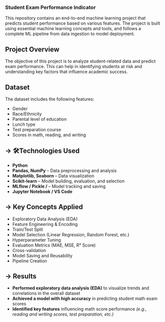 ### Student Exam Performance Indicator 

This repository contains an end-to-end machine learning project that predicts student performance based on various features. The project is built using essential machine learning concepts and tools, and follows a complete ML pipeline from data ingestion to model deployment.

##  Project Overview

The objective of this project is to analyze student-related data and predict exam performance. This can help in identifying students at risk and understanding key factors that influence academic success.

## Dataset
The dataset includes the following features:
- Gender
- Race/Ethnicity
- Parental level of education
- Lunch type
- Test preparation course
- Scores in math, reading, and writing


## -> 🛠Technologies Used

- **Python**
- **Pandas, NumPy** – Data preprocessing and analysis
- **Matplotlib, Seaborn** – Data visualization
- **Scikit-learn** – Model building, evaluation, and selection
- **MLflow / Pickle /** – Model tracking and saving
- **Jupyter Notebook / VS Code**



## -> Key Concepts Applied

-  Exploratory Data Analysis (EDA)
-  Feature Engineering & Encoding
-  Train/Test Split
-  Model Selection (Linear Regression, Random Forest, etc.)
-  Hyperparameter Tuning
-  Evaluation Metrics (MAE, MSE, R² Score)
-  Cross-validation
-  Model Saving and Reusability
-  Pipeline Creation 


## -> Results

-  **Performed exploratory data analysis (EDA)** to visualize trends and correlations in the overall dataset 
-  **Achieved a model with high accuracy** in predicting student math exam scores  
-  **Identified key features** influencing math score performance *(e.g., reading and writing scores, test preparation, etc.)*  
 








